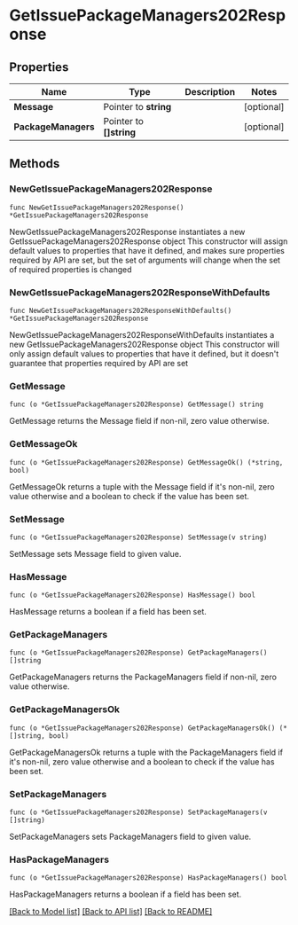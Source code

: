 # GetIssuePackageManagers202Response

## Properties

Name | Type | Description | Notes
------------ | ------------- | ------------- | -------------
**Message** | Pointer to **string** |  | [optional] 
**PackageManagers** | Pointer to **[]string** |  | [optional] 

## Methods

### NewGetIssuePackageManagers202Response

`func NewGetIssuePackageManagers202Response() *GetIssuePackageManagers202Response`

NewGetIssuePackageManagers202Response instantiates a new GetIssuePackageManagers202Response object
This constructor will assign default values to properties that have it defined,
and makes sure properties required by API are set, but the set of arguments
will change when the set of required properties is changed

### NewGetIssuePackageManagers202ResponseWithDefaults

`func NewGetIssuePackageManagers202ResponseWithDefaults() *GetIssuePackageManagers202Response`

NewGetIssuePackageManagers202ResponseWithDefaults instantiates a new GetIssuePackageManagers202Response object
This constructor will only assign default values to properties that have it defined,
but it doesn't guarantee that properties required by API are set

### GetMessage

`func (o *GetIssuePackageManagers202Response) GetMessage() string`

GetMessage returns the Message field if non-nil, zero value otherwise.

### GetMessageOk

`func (o *GetIssuePackageManagers202Response) GetMessageOk() (*string, bool)`

GetMessageOk returns a tuple with the Message field if it's non-nil, zero value otherwise
and a boolean to check if the value has been set.

### SetMessage

`func (o *GetIssuePackageManagers202Response) SetMessage(v string)`

SetMessage sets Message field to given value.

### HasMessage

`func (o *GetIssuePackageManagers202Response) HasMessage() bool`

HasMessage returns a boolean if a field has been set.

### GetPackageManagers

`func (o *GetIssuePackageManagers202Response) GetPackageManagers() []string`

GetPackageManagers returns the PackageManagers field if non-nil, zero value otherwise.

### GetPackageManagersOk

`func (o *GetIssuePackageManagers202Response) GetPackageManagersOk() (*[]string, bool)`

GetPackageManagersOk returns a tuple with the PackageManagers field if it's non-nil, zero value otherwise
and a boolean to check if the value has been set.

### SetPackageManagers

`func (o *GetIssuePackageManagers202Response) SetPackageManagers(v []string)`

SetPackageManagers sets PackageManagers field to given value.

### HasPackageManagers

`func (o *GetIssuePackageManagers202Response) HasPackageManagers() bool`

HasPackageManagers returns a boolean if a field has been set.


[[Back to Model list]](../README.md#documentation-for-models) [[Back to API list]](../README.md#documentation-for-api-endpoints) [[Back to README]](../README.md)


